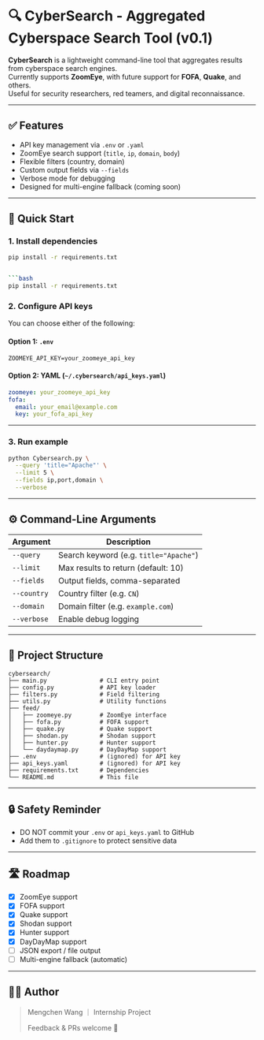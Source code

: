 # 🔍 CyberSearch - Aggregated Cyberspace Search Tool (v0.1)

**CyberSearch** is a lightweight command-line tool that aggregates results from cyberspace search engines.  
Currently supports **ZoomEye**, with future support for **FOFA**, **Quake**, and others.  
Useful for security researchers, red teamers, and digital reconnaissance.

---

## ✅ Features

- API key management via `.env` or `.yaml`
- ZoomEye search support (`title`, `ip`, `domain`, `body`)
- Flexible filters (country, domain)
- Custom output fields via `--fields`
- Verbose mode for debugging
- Designed for multi-engine fallback (coming soon)

---

## 🚀 Quick Start

### 1. Install dependencies

```bash
pip install -r requirements.txt


```bash
pip install -r requirements.txt
```

### 2. Configure API keys

You can choose either of the following:

#### Option 1: `.env`

```
ZOOMEYE_API_KEY=your_zoomeye_api_key
```

#### Option 2: YAML (`~/.cybersearch/api_keys.yaml`)

```yaml
zoomeye: your_zoomeye_api_key
fofa:
  email: your_email@example.com
  key: your_fofa_api_key
```

---

### 3. Run example

```bash
python Cybersearch.py \
  --query 'title="Apache"' \
  --limit 5 \
  --fields ip,port,domain \
  --verbose
```

---

## ⚙️ Command-Line Arguments

| Argument     | Description                                |
|--------------|--------------------------------------------|
| `--query`    | Search keyword (e.g. `title="Apache"`)       |
| `--limit`    | Max results to return (default: 10)        |
| `--fields`   | Output fields, comma-separated             |
| `--country`  | Country filter (e.g. `CN`)                 |
| `--domain`   | Domain filter (e.g. `example.com`)         |
| `--verbose`  | Enable debug logging                       |

---

## 📁 Project Structure

```
cybersearch/
├── main.py               # CLI entry point
├── config.py             # API key loader
├── filters.py            # Field filtering
├── utils.py              # Utility functions
├── feed/
│   ├── zoomeye.py        # ZoomEye interface
│   ├── fofa.py           # FOFA support
│   ├── quake.py          # Quake support
│   ├── shodan.py         # Shodan support
│   ├── hunter.py         # Hunter support
│   └── daydaymap.py      # DayDayMap support 
├── .env                  # (ignored) for API key
├── api_keys.yaml         # (ignored) for API key
├── requirements.txt      # Dependencies
└── README.md             # This file
```

---

## 🔒 Safety Reminder

- DO NOT commit your `.env` or `api_keys.yaml` to GitHub
- Add them to `.gitignore` to protect sensitive data

---

## 🛣️ Roadmap

- [x] ZoomEye support
- [x] FOFA support
- [x] Quake support
- [x] Shodan support
- [x] Hunter support
- [x] DayDayMap support
- [ ] JSON export / file output
- [ ] Multi-engine fallback (automatic)

---

## 👨‍💻 Author

> Mengchen Wang ｜ Internship Project  
>  
> Feedback & PRs welcome 🙌
```
